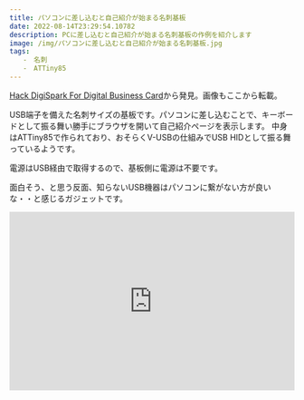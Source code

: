```yaml
---
title: パソコンに差し込むと自己紹介が始まる名刺基板
date: 2022-08-14T23:29:54.10782
description: PCに差し込むと自己紹介が始まる名刺基板の作例を紹介します
image: /img/パソコンに差し込むと自己紹介が始まる名刺基板.jpg
tags:
　　-　名刺
　　-　ATTiny85
---
```

[Hack DigiSpark For Digital Business Card](https://hackaday.io/project/186265-hack-digispark-for-digital-business-card)から発見。画像もここから転載。

USB端子を備えた名刺サイズの基板です。パソコンに差し込むことで、キーボードとして振る舞い勝手にブラウザを開いて自己紹介ページを表示します。
中身はATTiny85で作られており、おそらくV-USBの仕組みでUSB HIDとして振る舞っているようです。

電源はUSB経由で取得するので、基板側に電源は不要です。

面白そう、と思う反面、知らないUSB機器はパソコンに繋がない方が良いな・・と感じるガジェットです。

<iframe width="100%" height="315" src="https://www.youtube.com/embed/2BLEFzPEG6Y" title="YouTube video player" frameborder="0" allow="accelerometer; autoplay; clipboard-write; encrypted-media; gyroscope; picture-in-picture" allowfullscreen></iframe>

